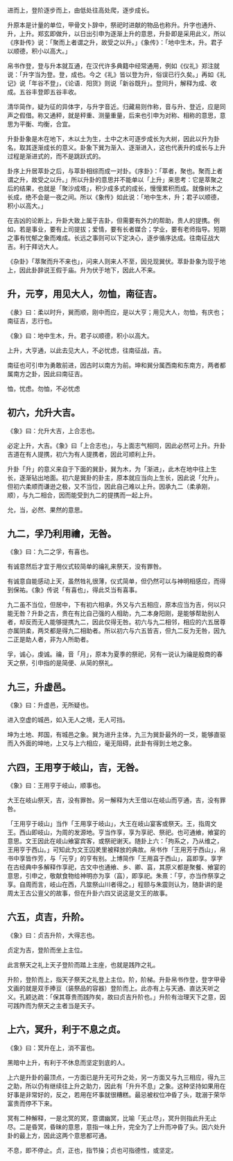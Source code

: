 
进而上，登阶逐步而上，由低处往高处爬，逐步成长。

升原本是计量的单位，甲骨文卜辞中，祭祀时进献的物品也称升。升字也通升、升，上升。郑玄即做升，以日出引申为逐渐上升的意思，升卦即是采用此义，所以《序卦传》说：「聚而上者谓之升，故受之以升。」《象传》：「地中生木，升。君子以顺德，积小以高大。」

帛书作登，登与升本就互通，在汉代许多典籍中经常通用，例如《仪礼》郑注就说：「升字当为登。登，成也。今之《礼》皆以登为升，俗误已行久矣。」再如《礼记》说「年谷不登」，《论语．阳货》则说「新谷既升」。登同升，解释为成、收成。五谷丰登即五谷丰收。

清华简作，疑为征的异体字，与升字音近。归藏易则作称，音与升、登近，应是同声之假借。称又通秤，就是秤重、测量重量，后来也引申为对称、相称的意思，意思为平衡、均衡，合宜。

升卦卦象是木在地下，木以土为生，土中之木可逐步成长为大树，因此以升为卦名，取其逐渐成长的意义。卦象下巽为渐入、逐渐进入，这也代表升的成长与上升过程是渐进式的，而不是跳跃式的。

卦序上升居萃卦之后，与萃卦相综而成一对卦。《序卦》：「萃者，聚也。聚而上者谓之升，故受之以升。」所以升卦的意思并不能单以「上升」来思考：它是萃聚之后的结果，也就是「聚沙成塔」，积少成多式的成长，慢慢累积而成。就像树木之长成，绝不会是一夜之间。所以《象传》如此说：「地中生木，升；君子以顺德，积小以高大。」

在吉凶的论断上，升卦大致上属于吉卦，但需要有外力的帮助，贵人的提携。例如，若是事业，要有上司提拔；爱情，要有长者媒合；学业，要有老师指导。短期之事有忧郁之象而难成。长远之事则可以下定决心，逐步循序达成。往南征战大吉。利于拜访大人。

《杂卦》「萃聚而升不来也」，问来人则来人不至，因兑现巽伏。萃卦卦象为现于地上，因此卦辞说王假于庙。升为伏于地下，因此人不来。

## 升，元亨，用见大人，勿恤，南征吉。

《彖》曰：柔以时升，巽而顺，刚中而应，是以大亨；用见大人，勿恤，有庆也；南征吉，志行也。

《象》曰：地中生木，升。君子以顺德，积小以高大。

上升，大亨通，以此去见大人，不必忧虑，往南征战，吉。

南征也可引申为勇敢前进，因古时以南方为前。坤和巽分属西南和东南方，两者都属南方之卦，因此曰南征吉。

恤，忧虑。勿恤，不必忧虑

## 初六，允升大吉。

《象》曰：允升大吉，上合志也。

必定上升，大吉。《象》曰「上合志也」，与上面志气相同，因此必然可上升。升卦吉道在有人提携，初六为有人提携者，因此可顺利上升。

升卦「升」的意义来自于下面的巽卦，巽为木，为「渐进」，此木在地中往上生长，逐渐钻出地面。初六是巽卦的卦主，原本就应当向上生长，因此说「允升」。但初六柔顺而谦逊之极，又不当位，因此自己难以上升。因承九二（柔承刚，顺），与九二相合，因而能受到九二的提携而一起上升。

允，当，必然、果然的意思。

## 九二，孚乃利用禴，无咎。

《象》曰：九二之孚，有喜也。

有诚意然后才宜于用仪式较简单的禴礼来祭天，没有罪咎。

有诚意自能感动上天，虽然牲礼很薄，仪式简单，但仍然可以与神明相感应，而得到保祐。《象》传说「有喜也」，得此爻当有喜事。

九二虽不当位，但居中，下有初六相承，外又与六五相应，原本应当为吉，何以只能无咎？升卦之吉，贵在有比自己强的人相助，九二本身阳刚，是能够帮助别人者，却反而无人能够提携九二，因此仅得无咎。初六与九二相邻，相应的六五居尊亦属阴柔，两爻都是得九二相助者。所以初六与六五皆吉，但九二反为无咎，因九二正是助人者，非为人所助者。

孚，诚心，虔诚。禴，音「月」，原本为夏季的祭祀，另有一说认为禴是殷商的春天之祭，引申指的是简便、从简的祭礼。

## 九三，升虚邑。

《象》曰：升虚邑，无所疑也。

进入空虚的城邑，如入无人之境，无人可挡。

坤为土地、邦国，有城邑之象。巽为进升主体，九三为巽卦最外的一爻，能够直驱而入外面的坤地，上又与上六相应，毫无阻碍，此卦有得到土地之象。

## 六四，王用亨于岐山，吉，无咎。

《象》曰：王用亨于岐山，顺事也。

大王在岐山祭天，吉，没有罪咎。另一解释为大王借以在岐山而亨通，吉，没有罪咎。

「王用亨于岐山」当作「王用享于岐山」，大王在岐山宴客或祭天。王，指周文王。西山即岐山，为周的发源地。亨当作享，享为享祀、祭祀。也可通飨，飨宴的意思。文王因此在岐山飨宴宾客，或祭祀谢天。随卦上六：「拘系之，乃从维之，王用亨于西山。」可知此为文王囚羑里被释放的典故。帛书作「王用芳于西山」，帛书中享皆作芳，与「元亨」的亨有别。上博简作「王用亯于西山」，亯即享。享字在古经典中多解释作享祀，古文中也通飨、乡、卿、亯，其原义都是聚餐、飨宴的意思，引申之，敬献食物给神明亦为享（亯），即享祀。朱熹：「亨，亦当作祭享之享。自周而言，岐山在西，凡筮祭山川者得之。」程颐与朱震则认为，随卦讲的是周太王古公亶父的故事，但在升卦六四又说这是文王的故事。

## 六五，贞吉，升阶。

《象》曰：贞吉升阶，大得志也。

贞定为吉，登阶而坐上主位。

此言祭天之礼上天子登阶而踏上主座，也就是践阼之礼。

升阶，登阶而上，指天子祭天之礼登上主位。阶，阶梯。升卦帛书作登，登字甲骨文画的就是双手捧豆（装祭品的容器）登阶而上。此亦有上与天通、直达天听之义。孔颖达疏：「保其尊贵而践阼矣，故曰贞吉升阶也。」升阶有治理天下之意，因可践阼而为祭天之主者当是天子。

## 上六，冥升，利于不息之贞。

《象》曰：冥升在上，消不富也。

黑暗中上升，有利于不休息而坚定到底的人。

上六是升卦的最顶点，一方面已是升无可升之处，另一方面又与九三相应，得九三之助，所以仍有继续往上升之助力，因此有「升升不息」之象。这种坚持如果用在好事是非常好的，反之，若用在坏事就很糟糕。最忌被权位冲昏了头，耽溺于荣华富贵而停不下来。

冥有二种解释，一是北冥的冥，意谓幽冥，比喻「无止尽」，冥升则指此升无止尽。二是昏冥，昏昧的意思，意指一味上升，完全为了上升而冲昏了头。因六处升卦的最上方，因此这两个意思都可通。

不息，即不停止。贞，正也，指节操；贞也可指德性，或坚定。